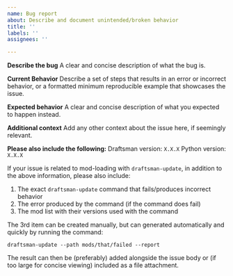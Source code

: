 ```yaml
---
name: Bug report
about: Describe and document unintended/broken behavior
title: ''
labels: ''
assignees: ''

---
```


**Describe the bug**
A clear and concise description of what the bug is.

**Current Behavior**
Describe a set of steps that results in an error or incorrect behavior, or a formatted minimum reproducible example that showcases the issue.

**Expected behavior**
A clear and concise description of what you expected to happen instead.

**Additional context**
Add any other context about the issue here, if seemingly relevant.

**Please also include the following:**
Draftsman version: `X.X.X`
Python version: `X.X.X`

If your issue is related to mod-loading with `draftsman-update`, in addition to the above information, please also include:
1. The exact `draftsman-update` command that fails/produces incorrect behavior
2. The error produced by the command (if the command does fail)
3. The mod list with their versions used with the command

The 3rd item can be created manually, but can generated automatically and quickly by running the command:
```
draftsman-update --path mods/that/failed --report
```
The result can then be (preferably) added alongside the issue body or (if too large for concise viewing) included as a file attachment.
